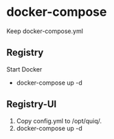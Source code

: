 # docker-compose
Keep docker-compose.yml

## Registry
Start Docker
- docker-compose up -d

## Registry-UI
1. Copy config.yml to /opt/quiq/.
2. docker-compose up -d
